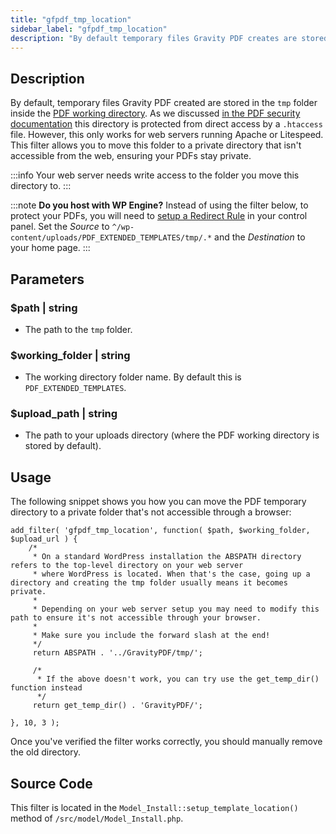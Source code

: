 ```yaml
---
title: "gfpdf_tmp_location"
sidebar_label: "gfpdf_tmp_location"
description: "By default temporary files Gravity PDF creates are stored in the tmp folder inside the PDF working directory. Change the path with this filter."
---
```


## Description 

By default, temporary files Gravity PDF created are stored in the `tmp` folder inside the [PDF working directory](developer-first-custom-pdf.md#working-directory). As we discussed [in the PDF security documentation](user-pdf-security.md#filesystem) this directory is protected from direct access by a `.htaccess` file. However, this only works for web servers running Apache or Litespeed. This filter allows you to move this folder to a private directory that isn't accessible from the web, ensuring your PDFs stay private.

:::info
Your web server needs write access to the folder you move this directory to.
:::

:::note
**Do you host with WP Engine?** Instead of using the filter below, to protect your PDFs, you will need to [setup a Redirect Rule](https://wpengine.com/support/redirect/) in your control panel. Set the *Source* to `^/wp-content/uploads/PDF_EXTENDED_TEMPLATES/tmp/.*` and the *Destination* to your home page.
::: 

## Parameters 

### $path | string
*  The path to the `tmp` folder.

### $working_folder | string
*  The working directory folder name. By default this is `PDF_EXTENDED_TEMPLATES`.

### $upload_path | string
*  The path to your uploads directory (where the PDF working directory is stored by default).

## Usage 

The following snippet shows you how you can move the PDF temporary directory to a private folder that's not accessible through a browser:

```
add_filter( 'gfpdf_tmp_location', function( $path, $working_folder, $upload_url ) {
    /*
     * On a standard WordPress installation the ABSPATH directory refers to the top-level directory on your web server
     * where WordPress is located. When that's the case, going up a directory and creating the tmp folder usually means it becomes private.
     *
     * Depending on your web server setup you may need to modify this path to ensure it's not accessible through your browser.
     *
     * Make sure you include the forward slash at the end!
     */
     return ABSPATH . '../GravityPDF/tmp/';

     /*
      * If the above doesn't work, you can try use the get_temp_dir() function instead
      */
     return get_temp_dir() . 'GravityPDF/';

}, 10, 3 );

```

Once you've verified the filter works correctly, you should manually remove the old directory.

## Source Code 

This filter is located in the `Model_Install::setup_template_location()` method of `/src/model/Model_Install.php`.
